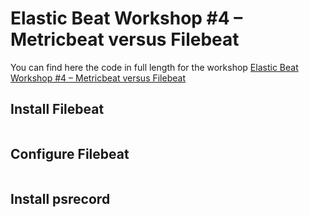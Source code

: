 # Elastic Beat Workshop #4 – Metricbeat versus Filebeat

You can find here the code in full length for the workshop [Elastic Beat Workshop #4 – Metricbeat versus Filebeat](https://cdax.ch/2022/04/09/elasticsearch-beats-workshop-3-a-more-sophisticated-configuration-for-your-metricset/)

## Install Filebeat

```
```

## Configure Filebeat

```
```

## Install psrecord

```
```

